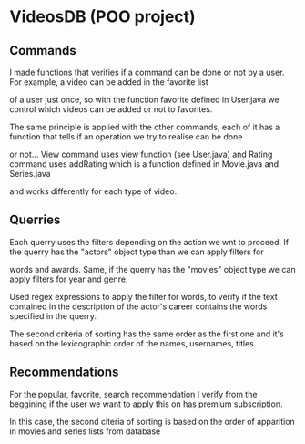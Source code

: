 # VideosDB (POO project)

## Commands

I made functions that verifies if a command can be done or not by a user. For example, a video can be added in the favorite list

of a user just once, so with the function favorite defined in User.java we control which videos can be added or not to favorites.

The same principle is applied with the other commands, each of it has a function that tells if an operation we try to realise can be done

or not... View command uses view function (see User.java) and Rating command uses addRating which is a function defined in Movie.java and Series.java

and works differently for each type of video.

## Querries

Each querry uses the filters depending on the action we wnt to proceed. If the querry has the "actors" object type than we can apply filters for 

words and awards. Same, if the querry has the "movies" object type we can apply filters for year and genre.

Used regex expressions to apply the filter for words, to verify if the text contained in the description of the actor's career contains the 
words specified in the querry.

The second criteria of sorting has the same order as the first one and it's based on the lexicographic order of the names, usernames, titles.

## Recommendations

For the popular, favorite, search recommendation I verify from the beggining if the user we want to apply this on has premium subscription.

In this case, the second citeria of sorting is based on the order of apparition in movies and series lists from database
